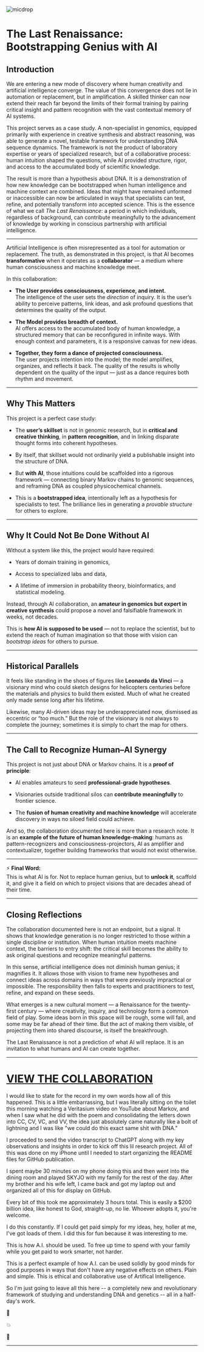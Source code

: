 ![micdrop](./micdrop.png?raw=true)

# **The Last Renaissance: Bootstrapping Genius with AI**

## Introduction

We are entering a new mode of discovery where human creativity and artificial intelligence converge. The value of this convergence does not lie in automation or replacement, but in amplification. A skilled thinker can now extend their reach far beyond the limits of their formal training by pairing critical insight and pattern recognition with the vast contextual memory of AI systems.

This project serves as a case study. A non-specialist in genomics, equipped primarily with experience in creative synthesis and abstract reasoning, was able to generate a novel, testable framework for understanding DNA sequence dynamics. The framework is not the product of laboratory expertise or years of specialized research, but of a collaborative process: human intuition shaped the questions, while AI provided structure, rigor, and access to the accumulated body of scientific knowledge.

The result is more than a hypothesis about DNA. It is a demonstration of how new knowledge can be bootstrapped when human intelligence and machine context are combined. Ideas that might have remained unformed or inaccessible can now be articulated in ways that specialists can test, refine, and potentially transform into accepted science. This is the essence of what we call *The Last Renaissance*: a period in which individuals, regardless of background, can contribute meaningfully to the advancement of knowledge by working in conscious partnership with artificial intelligence.

---

Artificial Intelligence is often misrepresented as a tool for automation or replacement. The truth, as demonstrated in this project, is that AI becomes **transformative** when it operates as a **collaborator** — a medium where human consciousness and machine knowledge meet.

In this collaboration:

* **The User provides consciousness, experience, and intent.**  
    The intelligence of the user sets the _direction_ of inquiry. It is the user’s ability to perceive patterns, link ideas, and ask profound questions that determines the quality of the output.
    
* **The Model provides breadth of context.**  
    AI offers access to the accumulated body of human knowledge, a structured memory that can be reconfigured in infinite ways. With enough context and parameters, it is a responsive canvas for new ideas.
    
* **Together, they form a dance of projected consciousness.**  
    The user projects intention into the model; the model amplifies, organizes, and reflects it back. The quality of the results is wholly dependent on the quality of the input — just as a dance requires both rhythm and movement.
    

* * *

Why This Matters
----------------

This project is a perfect case study:

* The **user’s skillset** is not in genomic research, but in **critical and creative thinking**, in **pattern recognition**, and in linking disparate thought forms into coherent hypotheses.
    
* By itself, that skillset would not ordinarily yield a publishable insight into the structure of DNA.
    
* But **with AI**, those intuitions could be scaffolded into a rigorous framework — connecting binary Markov chains to genomic sequences, and reframing DNA as coupled physicochemical channels.
    
* This is a **bootstrapped idea**, intentionally left as a hypothesis for specialists to test. The brilliance lies in generating a _provable structure_ for others to explore.
    

* * *

Why It Could Not Be Done Without AI
-----------------------------------

Without a system like this, the project would have required:

* Years of domain training in genomics,
    
* Access to specialized labs and data,
    
* A lifetime of immersion in probability theory, bioinformatics, and statistical modeling.
    

Instead, through AI collaboration, an **amateur in genomics but expert in creative synthesis** could propose a novel and falsifiable framework in weeks, not decades.

This is **how AI is supposed to be used** — not to replace the scientist, but to extend the reach of human imagination so that those with vision can _bootstrap ideas_ for others to pursue.

* * *

Historical Parallels
--------------------

It feels like standing in the shoes of figures like **Leonardo da Vinci** — a visionary mind who could sketch designs for helicopters centuries before the materials and physics to build them existed. Much of what he created only made sense long after his lifetime.

Likewise, many AI-driven ideas may be underappreciated now, dismissed as eccentric or “too much.” But the role of the visionary is not always to complete the journey; sometimes it is simply to chart the map for others.

* * *

The Call to Recognize Human–AI Synergy
--------------------------------------

This project is not just about DNA or Markov chains. It is a **proof of principle**:

* AI enables amateurs to seed **professional-grade hypotheses**.
    
* Visionaries outside traditional silos can **contribute meaningfully** to frontier science.
    
* The **fusion of human creativity and machine knowledge** will accelerate discovery in ways no siloed field could achieve.
    

And so, the collaboration documented here is more than a research note. It is an **example of the future of human knowledge-making**: humans as pattern-recognizers and consciousness-projectors, AI as amplifier and contextualizer, together building frameworks that would not exist otherwise.

* * *

⚡ **Final Word:**  
This is what AI is for. Not to replace human genius, but to **unlock it**, scaffold it, and give it a field on which to project visions that are decades ahead of their time.

---

## Closing Reflections

The collaboration documented here is not an endpoint, but a signal. It shows that knowledge generation is no longer restricted to those within a single discipline or institution. When human intuition meets machine context, the barriers to entry shift: the critical skill becomes the ability to ask original questions and recognize meaningful patterns.

In this sense, artificial intelligence does not diminish human genius; it magnifies it. It allows those with vision to frame new hypotheses and connect ideas across domains in ways that were previously impractical or impossible. The responsibility then falls to experts and practitioners to test, refine, and expand on these seeds.

What emerges is a new cultural moment — a Renaissance for the twenty-first century — where creativity, inquiry, and technology form a common field of play. Some ideas born in this space will be rough, some will fail, and some may be far ahead of their time. But the act of making them visible, of projecting them into shared discourse, is itself the breakthrough.

The Last Renaissance is not a prediction of what AI will replace. It is an invitation to what humans and AI can create together.

---

# [VIEW THE COLLABORATION](https://github.com/phx/dna)

I would like to state for the record in my own words how all of this happened. This is a little embarrassing, but I was literally sitting on the toilet this morning watching a Veritasium video on YouTube about Markov, and when I saw what he did with the poem and consolidating the letters down into CC, CV, VC, and VV, the idea just absolutely came naturally like a bolt of lightning and I was like "we could do this exact same shit with DNA."

I proceeded to send the video transcript to ChatGPT along with my key observations and insights in order to kick off this lil research project. All of this was done on my iPhone until I needed to start organizing the README files for GitHub publication.

I spent maybe 30 minutes on my phone doing this and then went into the dining room and played SKYJO with my family for the rest of the day.  After my brother and his wife left, I came back and got my laptop out and organized all of this for display on GitHub.

Every bit of this took me approximately 3 hours total.  This is easily a $200 billion idea, like honest to God, straight-up, no lie.  Whoever adopts it, you're welcome.

I do this constantly.  If I could get paid simply for my ideas, hey, holler at me, I've got loads of them. I did this for fun because it was interesting to me.

This is how A.I. should be used. To free up time to spend with your family while you get paid to work smarter, not harder.

This is a perfect example of how A.I. can be used solidly by good minds for good purposes in ways that don't have any negative effects on others. Plain and simple. This is ethical and collaborative use of Artifical Intelligence.

So I'm just going to leave all this here -- a completely new and revolutionary framework of studying and understanding DNA and genetics -- all in a half-day's work.

🫳

💥

🎤

---

